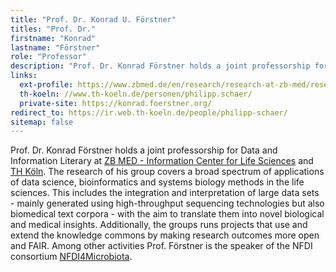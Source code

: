 ```yaml
---
title: "Prof. Dr. Konrad U. Förstner"
titles: "Prof. Dr."
firstname: "Konrad"
lastname: "Förstner"
role: "Professor"
description: "Prof. Dr. Konrad Förstner holds a joint professorship for Data and Information Literary at ZB MED - Information Center for Life Sciences and TH Köln."
links:
  ext-profile: https://www.zbmed.de/en/research/research-at-zb-med/research-data-science-and-services/
  th-koeln: //www.th-koeln.de/personen/philipp.schaer/
  private-site: https://konrad.foerstner.org/
redirect_to: https://ir.web.th-koeln.de/people/philipp-schaer/
sitemap: false
---
```


Prof. Dr. Konrad Förstner holds a joint professorship for Data and
Information Literary at [ZB MED - Information Center for Life
Sciences](https://www.zbmed.de/en/research/research-at-zb-med/research-data-science-and-services/)
and [TH Köln](https://www.th-koeln.de/). The research of his group
covers a broad spectrum of applications of data science,
bioinformatics and systems biology methods in the life sciences. This
includes the integration and interpretation of large data sets -
mainly generated using high-throughput sequencing technologies but
also biomedical text corpora - with the aim to translate them into
novel biological and medical insights. Additionally, the groups runs
projects that use and extend the knowledge commons by making research
outcomes more open and FAIR. Among other activities Prof. Förstner is
the speaker of the NFDI consortium
[NFDI4Microbiota](https://nfdi4microbiota.de/).
